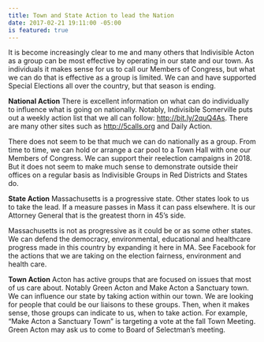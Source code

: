 ```yaml
---
title: Town and State Action to lead the Nation
date: 2017-02-21 19:11:00 -05:00
is featured: true
---
```


It is become increasingly clear to me and many others that Indivisible Acton as a group can be most effective by operating in our state and our town. As individuals it makes sense for us to call our Members of Congress, but what we can do that is effective as a group is limited. We can and have supported Special Elections all over the country, but that season is ending.

**National Action**
There is excellent information on what can do individually to influence what is going on nationally. Notably, Indivisible Somerville puts out a weekly action list that we all can follow: http://bit.ly/2quQ4As. There are many other sites such as http://5calls.org and Daily Action.

There does not seem to be that much we can do nationally as a group. From time to time, we can hold or arrange a car pool to a Town Hall with one our Members of Congress. We can support their reelection campaigns in 2018. But it does not seem to make much sense to demonstrate outside their offices on a regular basis as Indivisible Groups in Red Districts and States do.

**State Action**
Massachusetts is a progressive state. Other states look to us to take the lead. If a measure passes in Mass it can pass elsewhere. It is our Attorney General that is the greatest thorn in 45’s side. 

Massachusetts is not as progressive as it could be or as some other states. We can defend the democracy, environmental, educational and healthcare progress made in this country by expanding it here in MA. See Facebook for the actions that we are taking on the election fairness, environment and health care. 

**Town Action**
Acton has active groups that are focused on issues that most of us care about. Notably Green Acton and Make Acton a Sanctuary town. We can influence our state by taking action within our town. We are looking for people that could be our liaisons to these groups. Then, when it makes sense, those groups can indicate to us, when to take action. For example, “Make Acton a Sanctuary Town” is targeting a vote at the fall Town Meeting. Green Acton may ask us to come to Board of Selectman’s meeting.